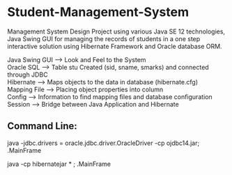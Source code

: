 # Student-Management-System
Management System Design Project using various Java SE 12 technologies, Java Swing GUI for managing the records of students in a one step interactive solution using Hibernate Framework and Oracle database ORM. 

Java Swing GUI --> Look and Feel to the System \
Oracle SQL     --> Table stu Created (sid, sname, smarks) and connected through JDBC \
Hibernate      -->  Maps objects to the data in database (hibernate.cfg) \
Mapping File   --> Placing object properties into column \
Config         -->  Information to find mapping files and database configuration \
Session        -->  Bridge between Java Application and Hibernate 

## Command Line:

java -jdbc.drivers = oracle.jdbc.driver.OracleDriver -cp ojdbc14.jar; .MainFrame

java -cp hibernatejar \* ; .MainFrame




